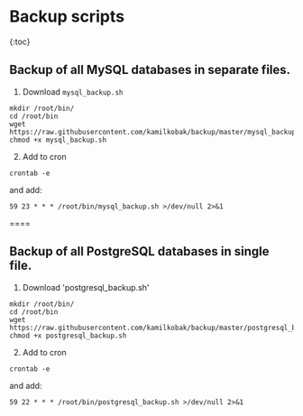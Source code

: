 # Backup scripts
{:toc}

## Backup of all MySQL databases in separate files.
1) Download `mysql_backup.sh`
```
mkdir /root/bin/
cd /root/bin
wget https://raw.githubusercontent.com/kamilkobak/backup/master/mysql_backup.sh
chmod +x mysql_backup.sh
```
2) Add to cron
```
crontab -e
```
and add:
```
59 23 * * * /root/bin/mysql_backup.sh >/dev/null 2>&1
```

====

## Backup of all PostgreSQL databases in single file.
1) Download 'postgresql_backup.sh'
```
mkdir /root/bin/
cd /root/bin
wget https://raw.githubusercontent.com/kamilkobak/backup/master/postgresql_backup.sh
chmod +x postgresql_backup.sh
```

2) Add to cron
```
crontab -e
```
and add:
```
59 22 * * * /root/bin/postgresql_backup.sh >/dev/null 2>&1
```


